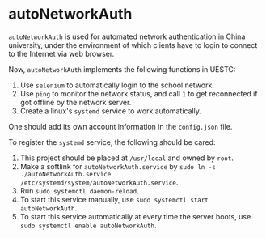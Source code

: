 # autoNetworkAuth

`autoNetworkAuth` is used for automated network authentication in China university, under the environment of which clients have to login to connect to the Internet via web browser.

Now, `autoNetworkAuth` implements the following functions in UESTC:
1. Use `selenium` to automatically login to the school network.
2. Use `ping` to monitor the network status, and call `1` to get reconnected if got offline by the network server.
3. Create a linux's `systemd` service to work automatically.

One should add its own account information in the `config.json` file.

To register the `systemd` service, the following should be cared:
1. This project should be placed at `/usr/local` and owned by `root`.
2. Make a softlink for `autoNetworkAuth.service` by `sudo ln -s  ./autoNetworkAuth.service /etc/systemd/system/autoNetworkAuth.service`.
3. Run `sudo systemctl daemon-reload`.
4. To start this service manually, use `sudo systemctl start autoNetworkAuth`.
5. To start this service automatically at every time the server boots, use `sudo systemctl enable autoNetworkAuth`.
